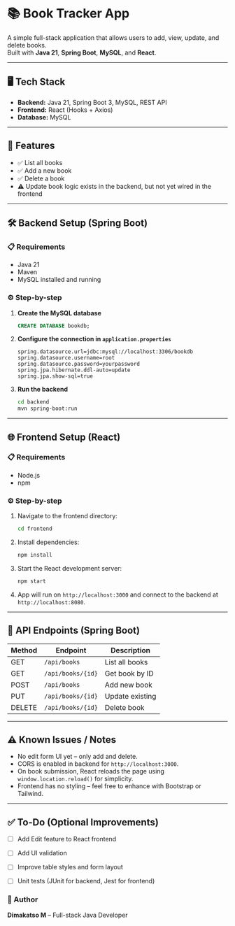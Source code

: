 # 📚 Book Tracker App

A simple full-stack application that allows users to add, view, update, and delete books.  
Built with **Java 21**, **Spring Boot**, **MySQL**, and **React**.

---

## 🖥️ Tech Stack

- **Backend:** Java 21, Spring Boot 3, MySQL, REST API
- **Frontend:** React (Hooks + Axios)
- **Database:** MySQL

---

## 🔧 Features

- ✅ List all books
- ✅ Add a new book
- ✅ Delete a book
- ⚠️ Update book logic exists in the backend, but not yet wired in the frontend

---

## 🛠️ Backend Setup (Spring Boot)

### 📋 Requirements
- Java 21
- Maven
- MySQL installed and running

### ⚙️ Step-by-step

1. **Create the MySQL database**
   ```sql
   CREATE DATABASE bookdb;
   ```

2. **Configure the connection in `application.properties`**
   ```properties
   spring.datasource.url=jdbc:mysql://localhost:3306/bookdb
   spring.datasource.username=root
   spring.datasource.password=yourpassword
   spring.jpa.hibernate.ddl-auto=update
   spring.jpa.show-sql=true
   ```

3. **Run the backend**
   ```bash
   cd backend
   mvn spring-boot:run
   ```

---

## 🌐 Frontend Setup (React)

### 📋 Requirements
- Node.js
- npm

### ⚙️ Step-by-step

1. Navigate to the frontend directory:
   ```bash
   cd frontend
   ```

2. Install dependencies:
   ```bash
   npm install
   ```

3. Start the React development server:
   ```bash
   npm start
   ```

4. App will run on `http://localhost:3000` and connect to the backend at `http://localhost:8080`.

---

## 📌 API Endpoints (Spring Boot)

| Method | Endpoint            | Description         |
|--------|---------------------|---------------------|
| GET    | `/api/books`        | List all books      |
| GET    | `/api/books/{id}`   | Get book by ID      |
| POST   | `/api/books`        | Add new book        |
| PUT    | `/api/books/{id}`   | Update existing     |
| DELETE | `/api/books/{id}`   | Delete book         |

---

## ⚠️ Known Issues / Notes

- No edit form UI yet – only add and delete.
- CORS is enabled in backend for `http://localhost:3000`.
- On book submission, React reloads the page using `window.location.reload()` for simplicity.
- Frontend has no styling – feel free to enhance with Bootstrap or Tailwind.

---

## ✅ To-Do (Optional Improvements)

- [ ] Add Edit feature to React frontend
- [ ] Add UI validation
- [ ] Improve table styles and form layout
- [ ] Unit tests (JUnit for backend, Jest for frontend)



### 👤 Author


**Dimakatso M** – Full-stack Java Developer
